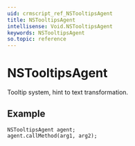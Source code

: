 ```yaml
---
uid: crmscript_ref_NSTooltipsAgent
title: NSTooltipsAgent
intellisense: Void.NSTooltipsAgent
keywords: NSTooltipsAgent
so.topic: reference
---
```


# NSTooltipsAgent

Tooltip system, hint to text transformation.

## Example

```crmscript
NSTooltipsAgent agent;
agent.callMethod(arg1, arg2);
```
